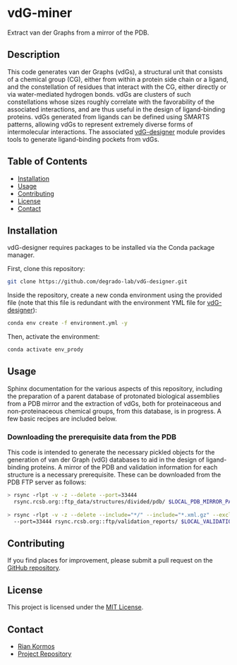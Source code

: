 # vdG-miner
Extract van der Graphs from a mirror of the PDB.

## Description

This code generates van der Graphs (vdGs), a structural unit that consists of 
a chemical group (CG), either from within a protein side chain or a ligand, 
and the constellation of residues that interact with the CG, either directly 
or via water-mediated hydrogen bonds. vdGs are clusters of such constellations 
whose sizes roughly correlate with the favorability of the associated 
interactions, and are thus useful in the design of ligand-binding proteins. 
vdGs generated from ligands can be defined using SMARTS patterns, allowing 
vdGs to represent extremely diverse forms of intermolecular interactions. The 
associated [vdG-designer](https://github.com/degrado-lab/vdG-designer) module 
provides tools to generate ligand-binding pockets from vdGs.

## Table of Contents
- [Installation](#installation)
- [Usage](#usage)
- [Contributing](#contributing)
- [License](#license)
- [Contact](#contact)

## Installation

vdG-designer requires packages to be installed via the Conda package manager.

First, clone this repository:
```bash
git clone https://github.com/degrado-lab/vdG-designer.git
```

Inside the repository, create a new conda environment using the provided file 
(note that this file is redundant with the environment YML file for 
[vdG-designer](https://github.com/degrado-lab/vdG-designer)):
```bash
conda env create -f environment.yml -y
```

Then, activate the environment:
```bash
conda activate env_prody
```

## Usage

Sphinx documentation for the various aspects of this repository, including 
the preparation of a parent database of protonated biological assemblies 
from a PDB mirror and the extraction of vdGs, both for proteinaceous and 
non-proteinaceous chemical groups, from this database, is in progress. 
A few basic recipes are included below.

### Downloading the prerequisite data from the PDB
This code is intended to generate the necessary pickled objects for the 
generation of van der Graph (vdG) databases to aid in the design of 
ligand-binding proteins.  A mirror of the PDB and validation 
information for each structure is a necessary prerequisite.  These can 
be downloaded from the PDB FTP server as follows:

```bash
> rsync -rlpt -v -z --delete --port=33444
  rsync.rcsb.org::ftp_data/structures/divided/pdb/ $LOCAL_PDB_MIRROR_PATH
  
> rsync -rlpt -v -z --delete --include="*/" --include="*.xml.gz" --exclude="*"
  --port=33444 rsync.rcsb.org::ftp/validation_reports/ $LOCAL_VALIDATION_PATH
```

## Contributing

If you find places for improvement, please submit a pull request on 
the [GitHub repository](https://github.com/degrado-lab/vdG-miner).

## License

This project is licensed under the 
[MIT License](https://github.com/degrado-lab/vdG-miner/blob/main/LICENSE).

## Contact

- [Rian Kormos](https://github.com/rckormos)
- [Project Repository](https://github.com/degrado-lab/vdG-miner) 

